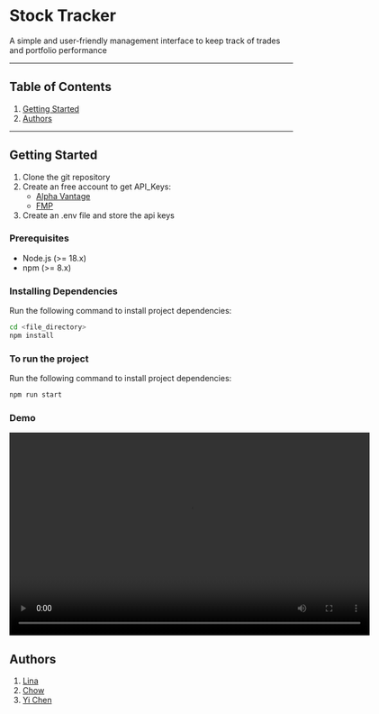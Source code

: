 # Stock Tracker

A simple and user-friendly management interface to keep track of trades and portfolio performance

---

## Table of Contents

1. [Getting Started](#getting-started)
2. [Authors](#authors)

---

## Getting Started

1. Clone the git repository
2. Create an free account to get API_Keys: 
    - [Alpha Vantage](https://www.alphavantage.co/)
    - [FMP](https://site.financialmodelingprep.com/developer/docs)
3. Create an .env file and store the api keys

### Prerequisites
- Node.js (>= 18.x)
- npm (>= 8.x) 

### Installing Dependencies

Run the following command to install project dependencies:

```bash
cd <file_directory>
npm install
```

### To run the project

Run the following command to install project dependencies:

```bash
npm run start
```


### Demo
<video controls src="Demo/StockPortfolio_S2.mp4" title="Title" width="640" height="360"></video>

## Authors
1. [Lina](https://github.com/toddlerCoder007)
2. [Chow](https://github.com/ChowNUSISS)
3. [Yi Chen](https://github.com/yeyehandsome1984)